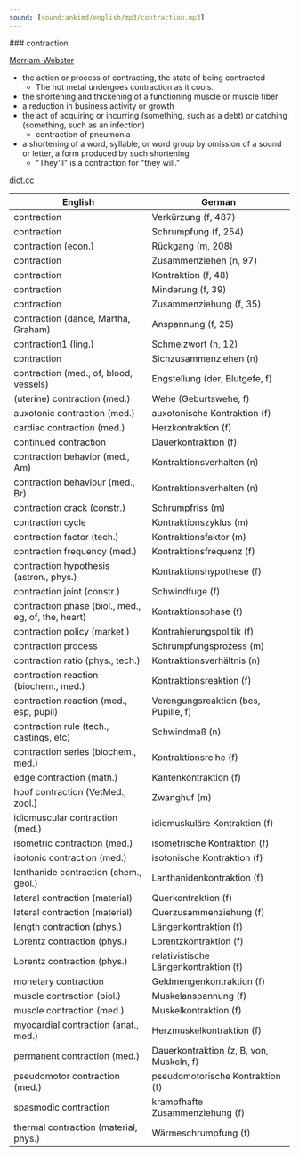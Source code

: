 ```yaml
---
sound: [sound:ankimd/english/mp3/contraction.mp3]
---
```


\### contraction

[Merriam-Webster](https://www.merriam-webster.com/dictionary/contraction)

- the action or process of contracting, the state of being contracted
    - The hot metal undergoes contraction as it cools.
- the shortening and thickening of a functioning muscle or muscle fiber
- a reduction in business activity or growth
- the act of acquiring or incurring (something, such as a debt) or catching (something, such as an infection)
    - contraction of pneumonia
- a shortening of a word, syllable, or word group by omission of a sound or letter, a form produced by such shortening
    - "They'll" is a contraction for "they will."

[dict.cc](https://www.dict.cc/contraction)

| English        | German       |
| -------------- | ------------ |
| contraction | Verkürzung (f, 487) |
| contraction | Schrumpfung (f, 254) |
| contraction (econ.) | Rückgang (m, 208) |
| contraction | Zusammenziehen (n, 97) |
| contraction | Kontraktion (f, 48) |
| contraction | Minderung (f, 39) |
| contraction | Zusammenziehung (f, 35) |
| contraction (dance, Martha, Graham) | Anspannung (f, 25) |
| contraction1 (ling.) | Schmelzwort (n, 12) |
| contraction | Sichzusammenziehen (n) |
| contraction (med., of, blood, vessels) | Engstellung (der, Blutgefe, f) |
| (uterine) contraction (med.) | Wehe (Geburtswehe, f) |
| auxotonic contraction (med.) | auxotonische Kontraktion (f) |
| cardiac contraction (med.) | Herzkontraktion (f) |
| continued contraction | Dauerkontraktion (f) |
| contraction behavior (med., Am) | Kontraktionsverhalten (n) |
| contraction behaviour (med., Br) | Kontraktionsverhalten (n) |
| contraction crack (constr.) | Schrumpfriss (m) |
| contraction cycle | Kontraktionszyklus (m) |
| contraction factor (tech.) | Kontraktionsfaktor (m) |
| contraction frequency (med.) | Kontraktionsfrequenz (f) |
| contraction hypothesis (astron., phys.) | Kontraktionshypothese (f) |
| contraction joint (constr.) | Schwindfuge (f) |
| contraction phase (biol., med., eg, of, the, heart) | Kontraktionsphase (f) |
| contraction policy (market.) | Kontrahierungspolitik (f) |
| contraction process | Schrumpfungsprozess (m) |
| contraction ratio (phys., tech.) | Kontraktionsverhältnis (n) |
| contraction reaction (biochem., med.) | Kontraktionsreaktion (f) |
| contraction reaction (med., esp, pupil) | Verengungsreaktion (bes, Pupille, f) |
| contraction rule (tech., castings, etc) | Schwindmaß (n) |
| contraction series (biochem., med.) | Kontraktionsreihe (f) |
| edge contraction (math.) | Kantenkontraktion (f) |
| hoof contraction (VetMed., zool.) | Zwanghuf (m) |
| idiomuscular contraction (med.) | idiomuskuläre Kontraktion (f) |
| isometric contraction (med.) | isometrische Kontraktion (f) |
| isotonic contraction (med.) | isotonische Kontraktion (f) |
| lanthanide contraction (chem., geol.) | Lanthanidenkontraktion (f) |
| lateral contraction (material) | Querkontraktion (f) |
| lateral contraction (material) | Querzusammenziehung (f) |
| length contraction (phys.) | Längenkontraktion (f) |
| Lorentz contraction (phys.) | Lorentzkontraktion (f) |
| Lorentz contraction (phys.) | relativistische Längenkontraktion (f) |
| monetary contraction | Geldmengenkontraktion (f) |
| muscle contraction (biol.) | Muskelanspannung (f) |
| muscle contraction (med.) | Muskelkontraktion (f) |
| myocardial contraction (anat., med.) | Herzmuskelkontraktion (f) |
| permanent contraction (med.) | Dauerkontraktion (z, B, von, Muskeln, f) |
| pseudomotor contraction (med.) | pseudomotorische Kontraktion (f) |
| spasmodic contraction | krampfhafte Zusammenziehung (f) |
| thermal contraction (material, phys.) | Wärmeschrumpfung (f) |
